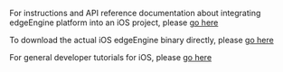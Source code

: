 For instructions and API reference documentation about integrating edgeEngine platform into an iOS project, please [go here](https://mimikgit.github.io/cocoapod-EdgeCore/documentation/edgecore)

To download the actual iOS edgeEngine binary directly, please [go here](https://github.com/mimikgit/cocoapod-EdgeEngineTrial/tree/main/edge.framework)

For general developer tutorials for iOS, please [go here](https://devdocs.mimik.com/tutorials/11-index)
